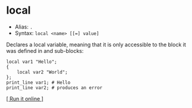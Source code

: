 # local

- Alias: `.`
- Syntax: `local <name> [[=] value]` 

Declares a local variable, meaning that it is only accessible to the block it was defined in and sub-blocks:

    local var1 "Hello";
    {
        local var2 "World";
    };
    print_line var1; # Hello
    print_line var2; # produces an error

[[ Run it online ]](https://utopia.sh/?code=local+var1+%22Hello%22%3B%0D%0A%7B%0D%0A++++local+var2+%22World%22%3B%0D%0A%7D%3B%0D%0Aprint_line+var1%3B+%23+Hello%0D%0Aprint_line+var2%3B+%23+produces+an+error)
